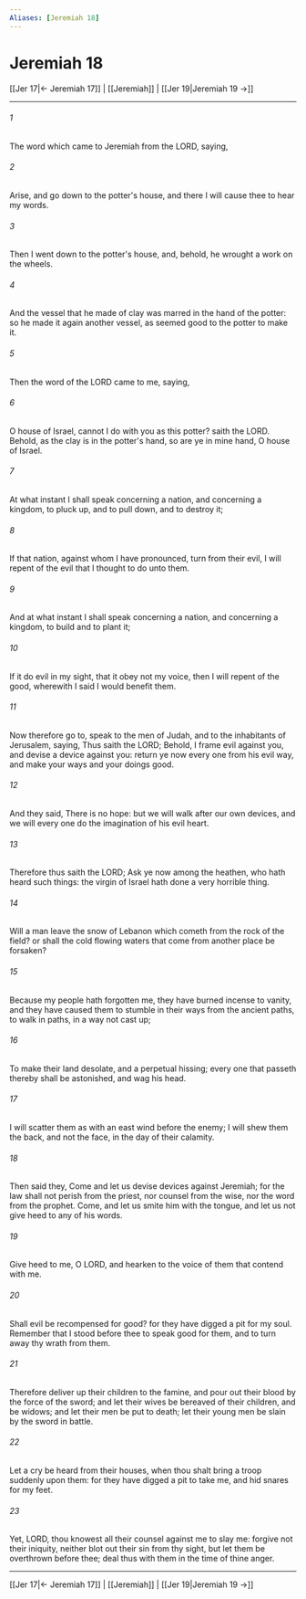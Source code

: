 ```yaml
---
Aliases: [Jeremiah 18]
---
```

# Jeremiah 18

[[Jer 17|← Jeremiah 17]] | [[Jeremiah]] | [[Jer 19|Jeremiah 19 →]]
***



###### 1 
The word which came to Jeremiah from the LORD, saying, 

###### 2 
Arise, and go down to the potter's house, and there I will cause thee to hear my words. 

###### 3 
Then I went down to the potter's house, and, behold, he wrought a work on the wheels. 

###### 4 
And the vessel that he made of clay was marred in the hand of the potter: so he made it again another vessel, as seemed good to the potter to make it. 

###### 5 
Then the word of the LORD came to me, saying, 

###### 6 
O house of Israel, cannot I do with you as this potter? saith the LORD. Behold, as the clay is in the potter's hand, so are ye in mine hand, O house of Israel. 

###### 7 
At what instant I shall speak concerning a nation, and concerning a kingdom, to pluck up, and to pull down, and to destroy it; 

###### 8 
If that nation, against whom I have pronounced, turn from their evil, I will repent of the evil that I thought to do unto them. 

###### 9 
And at what instant I shall speak concerning a nation, and concerning a kingdom, to build and to plant it; 

###### 10 
If it do evil in my sight, that it obey not my voice, then I will repent of the good, wherewith I said I would benefit them. 

###### 11 
Now therefore go to, speak to the men of Judah, and to the inhabitants of Jerusalem, saying, Thus saith the LORD; Behold, I frame evil against you, and devise a device against you: return ye now every one from his evil way, and make your ways and your doings good. 

###### 12 
And they said, There is no hope: but we will walk after our own devices, and we will every one do the imagination of his evil heart. 

###### 13 
Therefore thus saith the LORD; Ask ye now among the heathen, who hath heard such things: the virgin of Israel hath done a very horrible thing. 

###### 14 
Will a man leave the snow of Lebanon which cometh from the rock of the field? or shall the cold flowing waters that come from another place be forsaken? 

###### 15 
Because my people hath forgotten me, they have burned incense to vanity, and they have caused them to stumble in their ways from the ancient paths, to walk in paths, in a way not cast up; 

###### 16 
To make their land desolate, and a perpetual hissing; every one that passeth thereby shall be astonished, and wag his head. 

###### 17 
I will scatter them as with an east wind before the enemy; I will shew them the back, and not the face, in the day of their calamity. 

###### 18 
Then said they, Come and let us devise devices against Jeremiah; for the law shall not perish from the priest, nor counsel from the wise, nor the word from the prophet. Come, and let us smite him with the tongue, and let us not give heed to any of his words. 

###### 19 
Give heed to me, O LORD, and hearken to the voice of them that contend with me. 

###### 20 
Shall evil be recompensed for good? for they have digged a pit for my soul. Remember that I stood before thee to speak good for them, and to turn away thy wrath from them. 

###### 21 
Therefore deliver up their children to the famine, and pour out their blood by the force of the sword; and let their wives be bereaved of their children, and be widows; and let their men be put to death; let their young men be slain by the sword in battle. 

###### 22 
Let a cry be heard from their houses, when thou shalt bring a troop suddenly upon them: for they have digged a pit to take me, and hid snares for my feet. 

###### 23 
Yet, LORD, thou knowest all their counsel against me to slay me: forgive not their iniquity, neither blot out their sin from thy sight, but let them be overthrown before thee; deal thus with them in the time of thine anger.

***
[[Jer 17|← Jeremiah 17]] | [[Jeremiah]] | [[Jer 19|Jeremiah 19 →]]
